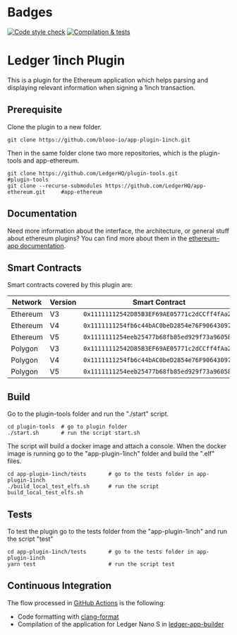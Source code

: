 # Badges
[![Code style check](https://github.com/blooo-io/app-plugin-1inch/actions/workflows/lint-workflow.yml/badge.svg)](https://github.com/blooo-io/app-plugin-1inch/actions/workflows/lint-workflow.yml)
[![Compilation & tests](https://github.com/blooo-io/app-plugin-1inch/actions/workflows/ci-workflow.yml/badge.svg)](https://github.com/blooo-io/app-plugin-1inch/actions/workflows/ci-workflow.yml)

# Ledger 1inch Plugin

This is a plugin for the Ethereum application which helps parsing and displaying relevant information when signing a 1inch transaction.

## Prerequisite

Clone the plugin to a new folder.

```shell
git clone https://github.com/blooo-io/app-plugin-1inch.git
```

Then in the same folder clone two more repositories, which is the plugin-tools and app-ethereum.

```shell
git clone https://github.com/LedgerHQ/plugin-tools.git                          #plugin-tools
git clone --recurse-submodules https://github.com/LedgerHQ/app-ethereum.git     #app-ethereum
```
## Documentation

Need more information about the interface, the architecture, or general stuff about ethereum plugins? You can find more about them in the [ethereum-app documentation](https://github.com/LedgerHQ/app-ethereum/blob/master/doc/ethapp_plugins.asc).

## Smart Contracts

Smart contracts covered by this plugin are:

| Network | Version | Smart Contract |
| ---       | --- | --- |
| Ethereum  | V3  | `0x11111112542D85B3EF69AE05771c2dCCff4fAa26`|
| Ethereum  | V4  | `0x1111111254fb6c44bAC0beD2854e76F90643097d`|
| Ethereum  | V5  | `0x1111111254eeb25477b68fb85ed929f73a960582`|
| Polygon   | V3  | `0x11111112542D85B3EF69AE05771c2dCCff4fAa26`|
| Polygon   | V4  | `0x1111111254fb6c44bAC0beD2854e76F90643097d`|
| Polygon   | V5  | `0x1111111254eeb25477b68fb85ed929f73a960582`|


## Build

Go to the plugin-tools folder and run the "./start" script.
```shell
cd plugin-tools  # go to plugin folder
./start.sh       # run the script start.sh
```
The script will build a docker image and attach a console.
When the docker image is running go to the "app-plugin-1inch" folder and build the ".elf" files.
```shell
cd app-plugin-1inch/tests       # go to the tests folder in app-plugin-1inch
./build_local_test_elfs.sh      # run the script build_local_test_elfs.sh
```

## Tests

To test the plugin go to the tests folder from the "app-plugin-1inch" and run the script "test"
```shell
cd app-plugin-1inch/tests       # go to the tests folder in app-plugin-1inch
yarn test                       # run the script test
```
## Continuous Integration


The flow processed in [GitHub Actions](https://github.com/features/actions) is the following:

- Code formatting with [clang-format](http://clang.llvm.org/docs/ClangFormat.html)
- Compilation of the application for Ledger Nano S in [ledger-app-builder](https://github.com/LedgerHQ/ledger-app-builder)
